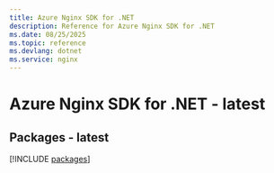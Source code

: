 ```yaml
---
title: Azure Nginx SDK for .NET
description: Reference for Azure Nginx SDK for .NET
ms.date: 08/25/2025
ms.topic: reference
ms.devlang: dotnet
ms.service: nginx
---
```

# Azure Nginx SDK for .NET - latest
## Packages - latest
[!INCLUDE [packages](nginx-index.md)]